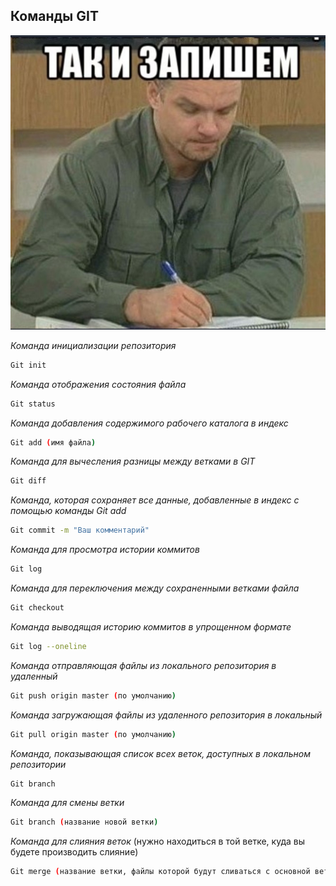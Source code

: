 ## Команды GIT ##

![Епифанцев мем](Епифанцев_мем.jpg)

*Команда инициализации репозитория*

```sh
Git init
```

*Команда отображения состояния файла*

```sh 
Git status
```

*Команда добавления содержимого рабочего каталога в индекс*

```sh
Git add (имя файла)  
```
*Команда для вычесления разницы между ветками в GIT*

```sh
Git diff
```

*Команда, которая сохраняет все данные, добавленные в индекс с помощью команды Git add*

```sh
Git commit -m "Ваш комментарий"
```
*Команда для просмотра истории коммитов*
```sh
Git log
```
*Команда для переключения между сохраненными ветками файла*
```sh
Git checkout
```
*Команда выводящая историю коммитов в упрощенном формате*
```sh
Git log --oneline 
```
*Команда отправляющая файлы из локального репозитория в удаленный*

```sh
Git push origin master (по умолчанию)
```
*Команда загружающая файлы из удаленного репозитория в локальный*

```sh
Git pull origin master (по умолчанию) 
```

*Команда, показывающая список всех веток, доступных в локальном репозитории*

```sh
Git branch
```
*Команда для смены ветки*

```sh
Git branch (название новой ветки)
```
*Команда для слияния веток* (нужно находиться в той ветке, куда вы будете производить слияние)

```sh
Git merge (название ветки, файлы которой будут сливаться с основной веткой) 
```






